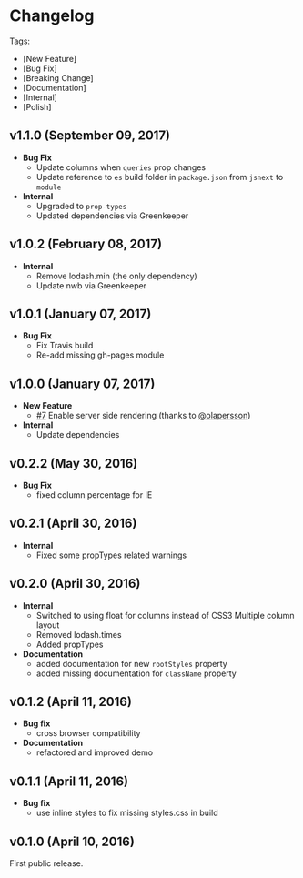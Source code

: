 # Changelog

Tags:

- [New Feature]
- [Bug Fix]
- [Breaking Change]
- [Documentation]
- [Internal]
- [Polish]

## v1.1.0 (September 09, 2017)
- **Bug Fix**
  - Update columns when `queries` prop changes
  - Update reference to `es` build folder in `package.json` from `jsnext` to `module`
- **Internal**
  - Upgraded to `prop-types`
  - Updated dependencies via Greenkeeper

## v1.0.2 (February 08, 2017)
- **Internal**
  - Remove lodash.min (the only dependency)
  - Update nwb via Greenkeeper

## v1.0.1 (January 07, 2017)
- **Bug Fix**
  - Fix Travis build
  - Re-add missing gh-pages module

## v1.0.0 (January 07, 2017)
- **New Feature**
  - [#7](https://github.com/novascreen/react-columns/pull/7) Enable server side rendering (thanks to [@olapersson](https://github.com/olapersson))
- **Internal**
  - Update dependencies

## v0.2.2 (May 30, 2016)
- **Bug Fix**
  - fixed column percentage for IE

## v0.2.1 (April 30, 2016)
- **Internal**
  - Fixed some propTypes related warnings

## v0.2.0 (April 30, 2016)

- **Internal**
  - Switched to using float for columns instead of CSS3 Multiple column layout
  - Removed lodash.times
  - Added propTypes
- **Documentation**
  - added documentation for new `rootStyles` property
  - added missing documentation for `className` property

## v0.1.2 (April 11, 2016)

- **Bug fix**
  - cross browser compatibility
- **Documentation**
  - refactored and improved demo

## v0.1.1 (April 11, 2016)

- **Bug fix**
  - use inline styles to fix missing styles.css in build

## v0.1.0 (April 10, 2016)

First public release.
